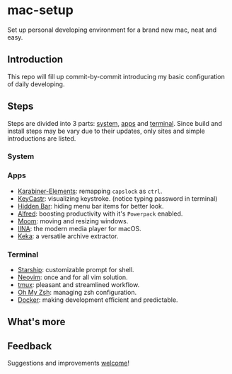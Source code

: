 
# mac-setup

Set up personal developing environment for a brand new mac, neat and easy.

## Introduction

This repo will fill up commit-by-commit introducing my basic configuration of
daily developing.

## Steps

Steps are divided into 3 parts: [system](#System), [apps](#Apps) and [terminal](#Terminal). Since build and install steps may be vary due to their updates, only sites and simple introductions are listed.

### System

### Apps

 - [Karabiner-Elements](https://karabiner-elements.pqrs.org): remapping `capslock` as `ctrl`.
 - [KeyCastr](https://github.com/keycastr/keycastr): visualizing keystroke. (notice typing password in terminal)
 - [Hidden Bar](https://github.com/dwarvesf/hidden): hiding menu bar items for better look.
 - [Alfred](https://www.alfredapp.com): boosting productivity with it's `Powerpack` enabled.
 - [Moom](https://manytricks.com/moom/): moving and resizing windows.
 - [IINA](https://iina.io): the modern media player for macOS.
 - [Keka](https://www.keka.io): a versatile archive extractor.

### Terminal

 - [Starship](https://github.com/starship/starship): customizable prompt for shell.
 - [Neovim](https://neovim.io): once and for all vim solution.
 - [tmux](https://github.com/tmux/tmux): pleasant and streamlined workflow.
 - [Oh My Zsh](https://github.com/ohmyzsh/ohmyzsh): managing zsh configuration.
 - [Docker](https://github.com/ohmyzsh/ohmyzsh): making development efficient and predictable.

## What's more

## Feedback

Suggestions and improvements [welcome](https://github.com/kxdc/mac-setup/issues)!

